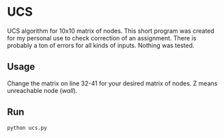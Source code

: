 # UCS
UCS algorithm for 10x10 matrix of nodes.
This short program was created for my personal use to check correction of an assignment. There is probably a ton of errors for all kinds of inputs. Nothing was tested.

## Usage
Change the matrix on line 32-41 for your desired matrix of nodes. Z means unreachable node (*wall*).

## Run
`python ucs.py`
